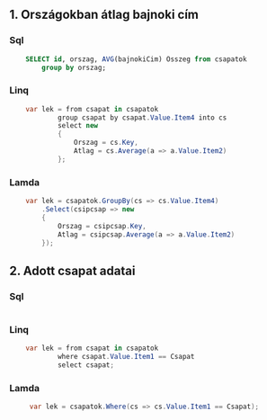 ## 1. Országokban átlag bajnoki cím
### Sql 
```sql
    SELECT id, orszag, AVG(bajnokiCim) Összeg from csapatok
        group by orszag;
```

### Linq
```cs
    var lek = from csapat in csapatok
            group csapat by csapat.Value.Item4 into cs
            select new
            {
                Orszag = cs.Key,
                Atlag = cs.Average(a => a.Value.Item2)
            };
```

### Lamda
```cs
    var lek = csapatok.GroupBy(cs => cs.Value.Item4)
        .Select(csipcsap => new
        {
            Orszag = csipcsap.Key,
            Atlag = csipcsap.Average(a => a.Value.Item2)
        });
```

## 2. Adott csapat adatai

### Sql
```sql
```

### Linq
```cs
    var lek = from csapat in csapatok
            where csapat.Value.Item1 == Csapat
            select csapat;
```

### Lamda
```cs
     var lek = csapatok.Where(cs => cs.Value.Item1 == Csapat);
```